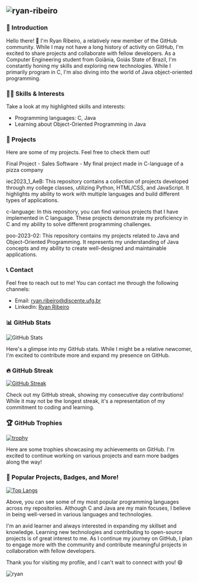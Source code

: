 ## ![ryan-ribeiro](https://placehold.it/150x50/30a14e/ffffff?text=ryan-ribeiro)

### 📌 Introduction

Hello there! 👋 I'm Ryan Ribeiro, a relatively new member of the GitHub community. While I may not have a long history of activity on GitHub, I'm excited to share projects and collaborate with fellow developers. As a Computer Engineering student from Goiânia, Goiás State of Brazil, I'm constantly honing my skills and exploring new technologies. While I primarily program in C, I'm also diving into the world of Java object-oriented programming.

### 👨‍💻 Skills & Interests

Take a look at my highlighted skills and interests:

- Programming languages: C, Java
- Learning about Object-Oriented Programming in Java

### 💼 Projects
Here are some of my projects. Feel free to check them out!

Final Project - Sales Software - My final project made in C-language of a pizza company

iec2023_1_AeB: This repository contains a collection of projects developed through my college classes, utilizing Python, HTML/CSS, and JavaScript. It highlights my ability to work with multiple languages and build different types of applications.

c-language: In this repository, you can find various projects that I have implemented in C language. These projects demonstrate my proficiency in C and my ability to solve different programming challenges.

poo-2023-02: This repository contains my projects related to Java and Object-Oriented Programming. It represents my understanding of Java concepts and my ability to create well-designed and maintainable applications.


### 📞 Contact

Feel free to reach out to me! You can contact me through the following channels:

- Email: [ryan.ribeiro@discente.ufg.br](mailto:ryan.ribeiro@discente.ufg.br)
- LinkedIn: [Ryan Ribeiro](https://www.linkedin.com/in/ryan-ribeiro)

### 📊 GitHub Stats

![GitHub Stats](https://github-readme-stats.vercel.app/api?username=ryan-ribeiro)

Here's a glimpse into my GitHub stats. While I might be a relative newcomer, I'm excited to contribute more and expand my presence on GitHub.

### 🔥 GitHub Streak

[![GitHub Streak](https://streak-stats.demolab.com/?user=ryan-ribeiro)](https://git.io/streak-stats)

Check out my GitHub streak, showing my consecutive day contributions! While it may not be the longest streak, it's a representation of my commitment to coding and learning.

### 🏆 GitHub Trophies

[![trophy](https://github-profile-trophy.vercel.app/?username=ryan-ribeiro)](https://github.com/ryan-ribeiro)

Here are some trophies showcasing my achievements on GitHub. I'm excited to continue working on various projects and earn more badges along the way!

### 🌟 Popular Projects, Badges, and More!

[![Top Langs](https://github-readme-stats.vercel.app/api/top-langs/?username=ryan-ribeiro&layout=compact)](https://github.com/ryan-ribeiro)

Above, you can see some of my most popular programming languages across my repositories. Although C and Java are my main focuses, I believe in being well-versed in various languages and technologies.

I'm an avid learner and always interested in expanding my skillset and knowledge. Learning new technologies and contributing to open-source projects is of great interest to me. As I continue my journey on GitHub, I plan to engage more with the community and contribute meaningful projects in collaboration with fellow developers.

Thank you for visiting my profile, and I can't wait to connect with you! 😄

![ryan](https://github.com/ryan-ribeiro/ryan-ribeiro/blob/main/assets/image.gif)
